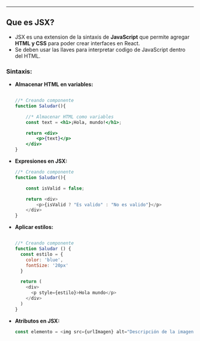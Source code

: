 
---
## Que es JSX?

- JSX es una extension de la sintaxis de **JavaScript** que permite agregar **HTML y CSS**   para poder crear interfaces en React.
- Se deben usar las llaves para interpretar codigo de JavaScript dentro del HTML.

### Sintaxis:

- **Almacenar HTML en variables:**
	```jsx
	
	//* Creando componente
	function Saludar(){
	
	    //* Almacenar HTML como variables
	    const text = <h1>¡Hola, mundo!</h1>;
	
	    return <div>
	        <p>{text}</p>
	    </div>
	}
	```

- **Expresiones en JSX:**
	```javascript
	//* Creando componente
	function Saludar(){
	
	    const isValid = false;
	
	    return <div>
	        <p>{isValid ? "Es valido" : "No es valido"}</p>
	    </div>
	}
	```


- **Aplicar estilos:**

	```javascript

	//* Creando componente
	function Saludar () {
	  const estilo = {
	    color: 'blue',
	    fontSize: '20px'
	  }
	
	  return (
	    <div>
	      <p style={estilo}>Hola mundo</p>
	    </div>
	  )
	}
	```

- **Atributos en JSX:**
	```javascript
	const elemento = <img src={urlImagen} alt="Descripción de la imagen" />;
	```
